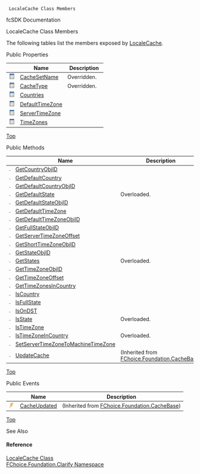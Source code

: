 ﻿     LocaleCache Class Members                                                   

fcSDK Documentation

LocaleCache Class Members

The following tables list the members exposed by [LocaleCache](fcSDK~FChoice.Foundation.Clarify.LocaleCache.md).

Public Properties

|   | Name | Description |
| --- | --- | --- |
| ![Public Property](dotnetimages/publicProperty.png) | [CacheSetName](fcSDK~FChoice.Foundation.Clarify.LocaleCache~CacheSetName.md) | Overridden.    |
| ![Public Property](dotnetimages/publicProperty.png) | [CacheType](fcSDK~FChoice.Foundation.Clarify.LocaleCache~CacheType.md) | Overridden.    |
| ![Public Property](dotnetimages/publicProperty.png) | [Countries](fcSDK~FChoice.Foundation.Clarify.LocaleCache~Countries.md) |   |
| ![Public Property](dotnetimages/publicProperty.png) | [DefaultTimeZone](fcSDK~FChoice.Foundation.Clarify.LocaleCache~DefaultTimeZone.md) |   |
| ![Public Property](dotnetimages/publicProperty.png) | [ServerTimeZone](fcSDK~FChoice.Foundation.Clarify.LocaleCache~ServerTimeZone.md) |   |
| ![Public Property](dotnetimages/publicProperty.png) | [TimeZones](fcSDK~FChoice.Foundation.Clarify.LocaleCache~TimeZones.md) |   |

[Top](#top)

Public Methods

|   | Name | Description |
| --- | --- | --- |
| ![Public Method](dotnetimages/publicMethod.png) | [GetCountryObjID](fcSDK~FChoice.Foundation.Clarify.LocaleCache~GetCountryObjID.md) |   |
| ![Public Method](dotnetimages/publicMethod.png) | [GetDefaultCountry](fcSDK~FChoice.Foundation.Clarify.LocaleCache~GetDefaultCountry.md) |   |
| ![Public Method](dotnetimages/publicMethod.png) | [GetDefaultCountryObjID](fcSDK~FChoice.Foundation.Clarify.LocaleCache~GetDefaultCountryObjID.md) |   |
| ![Public Method](dotnetimages/publicMethod.png) | [GetDefaultState](fcSDK~FChoice.Foundation.Clarify.LocaleCache~GetDefaultState.md) | Overloaded.    |
| ![Public Method](dotnetimages/publicMethod.png) | [GetDefaultStateObjID](fcSDK~FChoice.Foundation.Clarify.LocaleCache~GetDefaultStateObjID.md) |   |
| ![Public Method](dotnetimages/publicMethod.png) | [GetDefaultTimeZone](fcSDK~FChoice.Foundation.Clarify.LocaleCache~GetDefaultTimeZone.md) |   |
| ![Public Method](dotnetimages/publicMethod.png) | [GetDefaultTimeZoneObjID](fcSDK~FChoice.Foundation.Clarify.LocaleCache~GetDefaultTimeZoneObjID.md) |   |
| ![Public Method](dotnetimages/publicMethod.png) | [GetFullStateObjID](fcSDK~FChoice.Foundation.Clarify.LocaleCache~GetFullStateObjID.md) |   |
| ![Public Method](dotnetimages/publicMethod.png) | [GetServerTimeZoneOffset](fcSDK~FChoice.Foundation.Clarify.LocaleCache~GetServerTimeZoneOffset.md) |   |
| ![Public Method](dotnetimages/publicMethod.png) | [GetShortTimeZoneObjID](fcSDK~FChoice.Foundation.Clarify.LocaleCache~GetShortTimeZoneObjID.md) |   |
| ![Public Method](dotnetimages/publicMethod.png) | [GetStateObjID](fcSDK~FChoice.Foundation.Clarify.LocaleCache~GetStateObjID.md) |   |
| ![Public Method](dotnetimages/publicMethod.png) | [GetStates](fcSDK~FChoice.Foundation.Clarify.LocaleCache~GetStates.md) | Overloaded.    |
| ![Public Method](dotnetimages/publicMethod.png) | [GetTimeZoneObjID](fcSDK~FChoice.Foundation.Clarify.LocaleCache~GetTimeZoneObjID.md) |   |
| ![Public Method](dotnetimages/publicMethod.png) | [GetTimeZoneOffset](fcSDK~FChoice.Foundation.Clarify.LocaleCache~GetTimeZoneOffset.md) |   |
| ![Public Method](dotnetimages/publicMethod.png) | [GetTimeZonesInCountry](fcSDK~FChoice.Foundation.Clarify.LocaleCache~GetTimeZonesInCountry.md) |   |
| ![Public Method](dotnetimages/publicMethod.png) | [IsCountry](fcSDK~FChoice.Foundation.Clarify.LocaleCache~IsCountry.md) |   |
| ![Public Method](dotnetimages/publicMethod.png) | [IsFullState](fcSDK~FChoice.Foundation.Clarify.LocaleCache~IsFullState.md) |   |
| ![Public Method](dotnetimages/publicMethod.png) | [IsOnDST](fcSDK~FChoice.Foundation.Clarify.LocaleCache~IsOnDST.md) |   |
| ![Public Method](dotnetimages/publicMethod.png) | [IsState](fcSDK~FChoice.Foundation.Clarify.LocaleCache~IsState.md) | Overloaded.    |
| ![Public Method](dotnetimages/publicMethod.png) | [IsTimeZone](fcSDK~FChoice.Foundation.Clarify.LocaleCache~IsTimeZone.md) |   |
| ![Public Method](dotnetimages/publicMethod.png) | [IsTimeZoneInCountry](fcSDK~FChoice.Foundation.Clarify.LocaleCache~IsTimeZoneInCountry.md) | Overloaded.    |
| ![Public Method](dotnetimages/publicMethod.png) | [SetServerTimeZoneToMachineTimeZone](fcSDK~FChoice.Foundation.Clarify.LocaleCache~SetServerTimeZoneToMachineTimeZone.md) |   |
| ![Public Method](dotnetimages/publicMethod.png) | [UpdateCache](fcSDK~FChoice.Foundation.CacheBase~UpdateCache.md) | (Inherited from [FChoice.Foundation.CacheBase](fcSDK~FChoice.Foundation.CacheBase.md)) |

[Top](#top)

Public Events

|   | Name | Description |
| --- | --- | --- |
| ![Public Event](dotnetimages/publicEvent.png) | [CacheUpdated](fcSDK~FChoice.Foundation.CacheBase~CacheUpdated_EV.md) | (Inherited from [FChoice.Foundation.CacheBase](fcSDK~FChoice.Foundation.CacheBase.md)) |

[Top](#top)

See Also

#### Reference

[LocaleCache Class](fcSDK~FChoice.Foundation.Clarify.LocaleCache.md)  
[FChoice.Foundation.Clarify Namespace](fcSDK~FChoice.Foundation.Clarify_namespace.md)